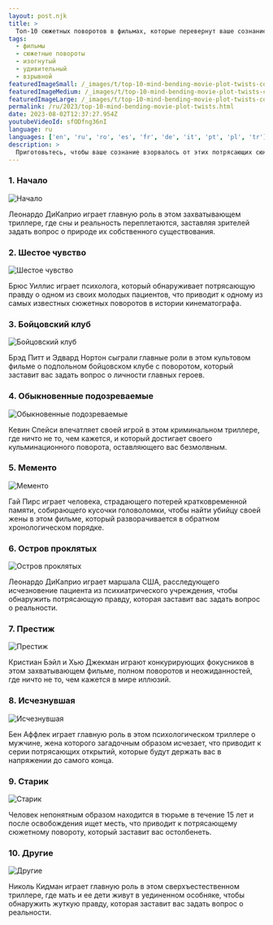 ```yaml
---
layout: post.njk
title: >
  Топ-10 сюжетных поворотов в фильмах, которые перевернут ваше сознание
tags:
  - фильмы
  - сюжетные повороты
  - изогнутый
  - удивительный
  - взрывной
featuredImageSmall: /_images/t/top-10-mind-bending-movie-plot-twists-cover-ru-small.webp
featuredImageMedium: /_images/t/top-10-mind-bending-movie-plot-twists-cover-ru-medium.webp
featuredImageLarge: /_images/t/top-10-mind-bending-movie-plot-twists-cover-ru-large.webp
permalink: /ru/2023/top-10-mind-bending-movie-plot-twists.html
date: 2023-08-02T12:37:27.954Z
youtubeVideoId: sfODfng36nI
language: ru
languages: ['en', 'ru', 'ro', 'es', 'fr', 'de', 'it', 'pt', 'pl', 'tr']
description: >
  Приготовьтесь, чтобы ваше сознание взорвалось от этих потрясающих сюжетных поворотов в фильмах, которые заставят вас задать себе вопросы обо всем, что вы думали, что знаете. От изогнутых временных петель до шокирующих открытий о персонажах, эти фильмы будут держать вас на краю стула до самого конца.
---
```


### 1. Начало

![Начало](/_images/7/7cce095ef6a215db1a834d7a4f05782d-medium.webp)

Леонардо ДиКаприо играет главную роль в этом захватывающем триллере, где сны и реальность переплетаются, заставляя зрителей задать вопрос о природе их собственного существования.

### 2. Шестое чувство

![Шестое чувство](/_images/6/6131d971829dfc0c7cd75124f1a3dac3-medium.webp)

Брюс Уиллис играет психолога, который обнаруживает потрясающую правду о одном из своих молодых пациентов, что приводит к одному из самых известных сюжетных поворотов в истории кинематографа.

### 3. Бойцовский клуб

![Бойцовский клуб](/_images/9/9fd45c33a3132bad70c0733c2c00fd47-medium.webp)

Брэд Питт и Эдвард Нортон сыграли главные роли в этом культовом фильме о подпольном бойцовском клубе с поворотом, который заставит вас задать вопрос о личности главных героев.

### 4. Обыкновенные подозреваемые

![Обыкновенные подозреваемые](/_images/b/b7c02c4a070e3cfaab1b23bb07f9362c-medium.webp)

Кевин Спейси впечатляет своей игрой в этом криминальном триллере, где ничто не то, чем кажется, и который достигает своего кульминационного поворота, оставляющего вас безмолвным.

### 5. Мементо

![Мементо](/_images/a/a6114332593aa58762c6d0a27c213b02-medium.webp)

Гай Пирс играет человека, страдающего потерей кратковременной памяти, собирающего кусочки головоломки, чтобы найти убийцу своей жены в этом фильме, который разворачивается в обратном хронологическом порядке.

### 6. Остров проклятых

![Остров проклятых](/_images/e/eb5f054c9dbfd88ed20d7dfda7a7e418-medium.webp)

Леонардо ДиКаприо играет маршала США, расследующего исчезновение пациента из психиатрического учреждения, чтобы обнаружить потрясающую правду, которая заставит вас задать вопрос о реальности.

### 7. Престиж

![Престиж](/_images/2/2f23c04221287ffcb9ef362c1d38515a-medium.webp)

Кристиан Бэйл и Хью Джекман играют конкурирующих фокусников в этом захватывающем фильме, полном поворотов и неожиданностей, где ничто не то, чем кажется в мире иллюзий.

### 8. Исчезнувшая

![Исчезнувшая](/_images/4/46666539a87b8f781d5623a9521db50f-medium.webp)

Бен Аффлек играет главную роль в этом психологическом триллере о мужчине, жена которого загадочным образом исчезает, что приводит к серии потрясающих открытий, которые будут держать вас в напряжении до самого конца.

### 9. Старик

![Старик](/_images/3/385d5cac5ef9b6070399cb7dec37c7a8-medium.webp)

Человек непонятным образом находится в тюрьме в течение 15 лет и после освобождения ищет месть, что приводит к потрясающему сюжетному повороту, который заставит вас остолбенеть.

### 10. Другие

![Другие](/_images/3/35063fb446c093f964bca970f2e96072-medium.webp)

Николь Кидман играет главную роль в этом сверхъестественном триллере, где мать и ее дети живут в уединенном особняке, чтобы обнаружить жуткую правду, которая заставит вас задать вопрос о реальности.

